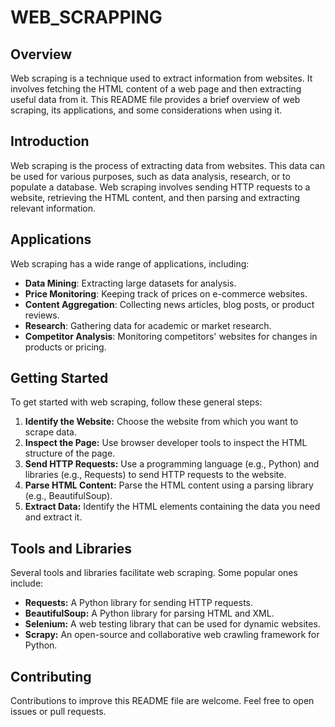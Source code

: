# WEB_SCRAPPING
## Overview
Web scraping is a technique used to extract information from websites. It involves fetching the HTML content of a web page and then extracting useful data from it. This README file provides a brief overview of web scraping, its applications, and some considerations when using it.
## Introduction
  Web scraping is the process of extracting data from websites. This data can be used for various purposes, such as data analysis, research, or to populate a database. Web scraping involves sending HTTP requests to a website, retrieving the 
  HTML content, and then parsing and extracting relevant information.

## Applications
 Web scraping has a wide range of applications, including:

-  **Data Mining**: Extracting large datasets for analysis.
- **Price Monitoring**: Keeping track of prices on e-commerce websites.
- **Content Aggregation**: Collecting news articles, blog posts, or product reviews.
- **Research**: Gathering data for academic or market research.
- **Competitor Analysis**: Monitoring competitors' websites for changes in products or pricing.
 ## Getting Started

To get started with web scraping, follow these general steps:

1. **Identify the Website:** Choose the website from which you want to scrape data.
2. **Inspect the Page:** Use browser developer tools to inspect the HTML structure of the page.
3. **Send HTTP Requests:** Use a programming language (e.g., Python) and libraries (e.g., Requests) to send HTTP requests to the website.
4. **Parse HTML Content:** Parse the HTML content using a parsing library (e.g., BeautifulSoup).
5. **Extract Data:** Identify the HTML elements containing the data you need and extract it.
 

## Tools and Libraries

Several tools and libraries facilitate web scraping. Some popular ones include:

- **Requests:** A Python library for sending HTTP requests.
- **BeautifulSoup:** A Python library for parsing HTML and XML.
- **Selenium:** A web testing library that can be used for dynamic websites.
- **Scrapy:** An open-source and collaborative web crawling framework for Python.

## Contributing

Contributions to improve this README file are welcome. Feel free to open issues or pull requests.


